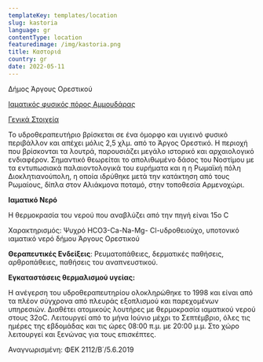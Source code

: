 ```yaml
---
templateKey: templates/location
slug: kastoria
language: gr
contentType: location
featuredimage: /img/kastoria.png
title: Καστοριά
country: gr
date: 2022-05-11
---
```

Δήμος Άργους Ορεστικού

<ins>Ιαματικός φυσικός πόρος Αμμουδάρας</ins>

<ins>Γενικά Στοιχεία</ins>

Το υδροθεραπευτήριο βρίσκεται σε ένα όμορφο και υγιεινό φυσικό περιβάλλον και απέχει μόλις 2,5 χλμ. από το Άργος Ορεστικό. Η περιοχή που βρίσκονται τα λουτρά, παρουσιάζει μεγάλο ιστορικό και αρχαιολογικό ενδιαφέρον. Σημαντικό θεωρείται το απολιθωμένο δάσος του Νοστίμου με τα εντυπωσιακά παλαιοντολογικά του ευρήματα και η η Ρωμαϊκή πόλη Διοκλητιανούπολη, η οποία ιδρύθηκε μετά την κατάκτηση από τους Ρωμαίους, δίπλα στον Αλιάκμονα ποταμό, στην τοποθεσία Αρμενοχώρι.

**Ιαματικό Νερό**

Η θερμοκρασία του νερού που αναβλύζει από την πηγή είναι 15ο C

Χαρακτηρισμός: Ψυχρό HCO3-Ca-Na-Mg- Cl-υδροθειούχο, υποτονικό ιαματικό νερό δήμου Άργους Ορεστικού

**Θεραπευτικές Ενδείξεις**:  Ρευματοπάθειες, δερματικές παθήσεις, αρθροπάθειες, παθήσεις του αναπνευστικού.

**Εγκαταστάσεις θερμαλισμού υγείας:**

Η ανέγερση του υδροθεραπευτηρίου ολοκληρώθηκε το 1998 και είναι από τα πλέον σύγχρονα από πλευράς εξοπλισμού και παρεχομένων υπηρεσιών. Διαθέτει ατομικούς λουτήρες με θερμοκρασία ιαματικού νερού στους 32οC. Λειτουργεί από το μήνα Ιούνιο μέχρι το Σεπτέμβριο, όλες τις ημέρες της εβδομάδας και τις ώρες 08:00 π.μ. με 20:00 μ.μ. Στο χώρο λειτουργεί και ξενώνας για τους επισκέπτες.

Αναγνωρισμένη: ΦΕΚ 2112/Β΄/5.6.2019